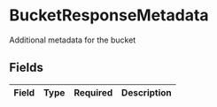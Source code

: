 # BucketResponseMetadata

Additional metadata for the bucket


## Fields

| Field       | Type        | Required    | Description |
| ----------- | ----------- | ----------- | ----------- |
